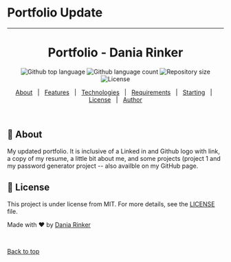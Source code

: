 # Portfolio Update

<hr>

</div>

<h1 align="center">Portfolio - Dania Rinker</h1>

<p align="center">
  <img alt="Github top language" src="https://img.shields.io/github/languages/top/daniarinker/portfolio-html-css?color=56BEB8">

  <img alt="Github language count" src="https://img.shields.io/github/languages/count/daniarinker/portfolio-html-css?color=56BEB8">

  <img alt="Repository size" src="https://img.shields.io/github/repo-size/daniarinker/portfolio-html-css?color=56BEB8">

  <img alt="License" src="https://img.shields.io/github/license/daniarinker/portfolio-html-css?color=56BEB8">

</p>

<p align="center">
  <a href="#dart-about">About</a> &#xa0; | &#xa0; 
  <a href="#sparkles-features">Features</a> &#xa0; | &#xa0;
  <a href="#rocket-technologies">Technologies</a> &#xa0; | &#xa0;
  <a href="#white_check_mark-requirements">Requirements</a> &#xa0; | &#xa0;
  <a href="#checkered_flag-starting">Starting</a> &#xa0; | &#xa0;
  <a href="#memo-license">License</a> &#xa0; | &#xa0;
  <a href="https://github.com/daniarinker" target="_blank">Author</a>
</p>

<br>

## :dart: About

My updated portfolio. It is inclusive of a Linked in and Github logo with link, a copy of my resume, a little bit about me, and some projects (project 1 and my password generator project -- also availble on my GitHub page.

## :memo: License

This project is under license from MIT. For more details, see the [LICENSE](LICENSE.md) file.

Made with :heart: by <a href="https://github.com/daniarinker" target="_blank">Dania Rinker</a>

&#xa0;

<a href="#top">Back to top</a>
